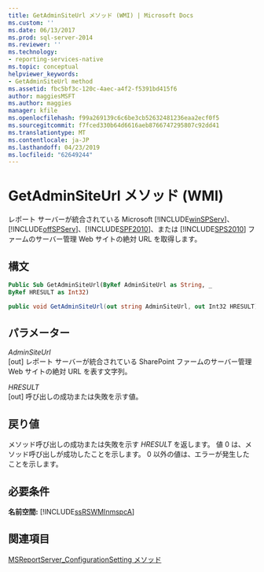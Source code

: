 ```yaml
---
title: GetAdminSiteUrl メソッド (WMI) | Microsoft Docs
ms.custom: ''
ms.date: 06/13/2017
ms.prod: sql-server-2014
ms.reviewer: ''
ms.technology:
- reporting-services-native
ms.topic: conceptual
helpviewer_keywords:
- GetAdminSiteUrl method
ms.assetid: fbc5bf3c-120c-4aec-a4f2-f5391bd415f6
author: maggiesMSFT
ms.author: maggies
manager: kfile
ms.openlocfilehash: f99a269139c6c6be3cb52632481236eaa2ecf0f5
ms.sourcegitcommit: f7fced330b64d6616aeb8766747295807c92dd41
ms.translationtype: MT
ms.contentlocale: ja-JP
ms.lasthandoff: 04/23/2019
ms.locfileid: "62649244"
---
```

# <a name="getadminsiteurl-method-wmi"></a>GetAdminSiteUrl メソッド (WMI)
  レポート サーバーが統合されている Microsoft [!INCLUDE[winSPServ](../../includes/winspserv-md.md)]、[!INCLUDE[offSPServ](../../includes/offspserv-md.md)]、[!INCLUDE[SPF2010](../../includes/spf2010-md.md)]、または [!INCLUDE[SPS2010](../../includes/sps2010-md.md)] ファームのサーバー管理 Web サイトの絶対 URL を取得します。  
  
## <a name="syntax"></a>構文  
  
```vb  
Public Sub GetAdminSiteUrl(ByRef AdminSiteUrl as String, _  
ByRef HRESULT as Int32)  
```  
  
```csharp  
public void GetAdminSiteUrl(out string AdminSiteUrl, out Int32 HRESULT);  
```  
  
## <a name="parameters"></a>パラメーター  
 *AdminSiteUrl*  
 [out] レポート サーバーが統合されている SharePoint ファームのサーバー管理 Web サイトの絶対 URL を表す文字列。  
  
 *HRESULT*  
 [out] 呼び出しの成功または失敗を示す値。  
  
## <a name="return-value"></a>戻り値  
 メソッド呼び出しの成功または失敗を示す *HRESULT* を返します。 値 0 は、メソッド呼び出しが成功したことを示します。 0 以外の値は、エラーが発生したことを示します。  
  
## <a name="requirements"></a>必要条件  
 **名前空間:** [!INCLUDE[ssRSWMInmspcA](../../includes/ssrswminmspca-md.md)]  
  
## <a name="see-also"></a>関連項目  
 [MSReportServer_ConfigurationSetting メソッド](msreportserver-configurationsetting-methods.md)  
  
  
